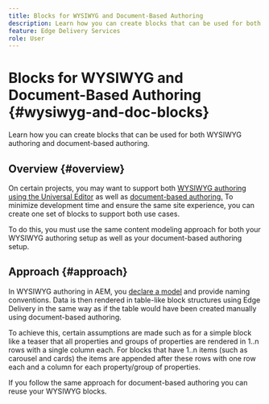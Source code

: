 ```yaml
---
title: Blocks for WYSIWYG and Document-Based Authoring
description: Learn how you can create blocks that can be used for both WYSIWYG authoring and document-based authoring.
feature: Edge Delivery Services
role: User
---
```


# Blocks for WYSIWYG and Document-Based Authoring {#wysiwyg-and-doc-blocks}

Learn how you can create blocks that can be used for both WYSIWYG authoring and document-based authoring.

## Overview {#overview}

On certain projects, you may want to support both [WYSIWYG authoring using the Universal Editor](/help/edge/wysiwyg-authoring/authoring.md) as well as [document-based authoring.](/help/edge/docs/authoring.md) To minimize development time and ensure the same site experience, you can create one set of blocks to support both use cases.

To do this, you must use the same content modeling approach for both your WYSIWYG authoring setup as well as your document-based authoring setup.

## Approach {#approach}

In WYSIWYG authoring in AEM, you [declare a model](/help/edge/wysiwyg-authoring/content-modeling.md) and provide naming conventions. Data is then rendered in table-like block structures using Edge Delivery in the same way as if the table would have been created manually using document-based authoring.

To achieve this, certain assumptions are made such as for a simple block like a teaser that all properties and groups of properties are rendered in 1..n rows with a single column each. For blocks that have 1..n items (such as carousel and cards) the items are appended after these rows with one row each and a column for each property/group of properties.

If you follow the same approach for document-based authoring you can reuse your WYSIWYG blocks.
